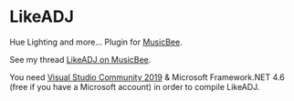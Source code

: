 # LikeADJ
Hue Lighting and more... Plugin for [MusicBee](https://getmusicbee.com/).

See my thread [LikeADJ on MusicBee](https://getmusicbee.com/forum/index.php?topic=24631.0).

You need [Visual Studio Community 2019](https://visualstudio.microsoft.com/fr/vs/community/) & Microsoft Framework.NET 4.6 (free if you have a Microsoft account) in order to compile LikeADJ.
